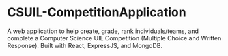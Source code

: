 # CSUIL-CompetitionApplication
A web application to help create, grade, rank individuals/teams, and complete a Computer Science UIL Competition (Multiple Choice and Written Response). Built with React, ExpressJS, and MongoDB.
